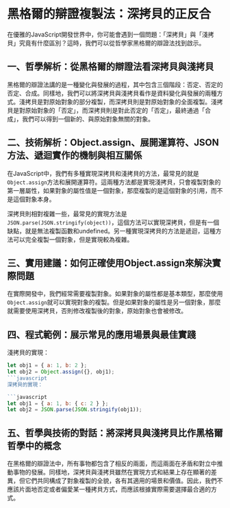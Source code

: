 # 黑格爾的辯證複製法：深拷貝的正反合
在優雅的JavaScript開發世界中，你可能會遇到一個問題：「深拷貝」與「淺拷貝」究竟有什麼區別？這時，我們可以從哲學家黑格爾的辯證法找到啟示。

## 一、哲學解析：從黑格爾的辯證法看深拷貝與淺拷貝

黑格爾的辯證法講的是一種變化與發展的過程，其中包含三個階段：否定、否定的否定、合成。同樣地，我們可以將深拷貝與淺拷貝看作是資料變化與發展的兩種方式。淺拷貝是對原始對象的部分複製，而深拷貝則是對原始對象的全面複製。淺拷貝是對原始對象的「否定」，而深拷貝則是對此否定的「否定」，最終通過「合成」，我們可以得到一個新的、與原始對象無關的對象。

## 二、技術解析：Object.assign、展開運算符、JSON 方法、遞迴實作的機制與相互關係

在JavaScript中，我們有多種實現深拷貝和淺拷貝的方法，最常見的就是`Object.assign`方法和展開運算符。這兩種方法都是實現淺拷貝，只會複製對象的第一層屬性，如果對象的屬性值是一個對象，那麼複製的是這個對象的引用，而不是這個對象本身。

深拷貝則相對複雜一些，最常見的實現方法是`JSON.parse(JSON.stringify(object))`，這個方法可以實現深拷貝，但是有一個缺點，就是無法複製函數和undefined。另一種實現深拷貝的方法是遞迴，這種方法可以完全複製一個對象，但是實現較為複雜。

## 三、實用建議：如何正確使用Object.assign來解決實際問題

在實際開發中，我們經常需要複製對象。如果對象的屬性都是基本類型，那麼使用`Object.assign`就可以實現對象的複製。但是如果對象的屬性是另一個對象，那麼就需要使用深拷貝，否則修改複製後的對象，原始對象也會被修改。

## 四、程式範例：展示常見的應用場景與最佳實踐

淺拷貝的實現：

```javascript
let obj1 = { a: 1, b: 2 };
let obj2 = Object.assign({}, obj1);
```javascript
深拷貝的實現：

```javascript
let obj1 = { a: 1, b: { c: 2 } };
let obj2 = JSON.parse(JSON.stringify(obj1));
```

## 五、哲學與技術的對話：將深拷貝與淺拷貝比作黑格爾哲學中的概念

在黑格爾的辯證法中，所有事物都包含了相反的兩面，而這兩面在矛盾和對立中推動事物的發展。同樣地，深拷貝與淺拷貝雖然在實現方式和結果上存在顯著的差異，但它們共同構成了對象複製的全貌，各有其適用的場景和價值。因此，我們不應該片面地否定或者偏愛某一種拷貝方式，而應該根據實際需要選擇最合適的方式。